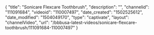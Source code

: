 {
    "title": "Sonicare Flexcare Toothbrush",
    "description": "",
    "channelid": "111091684",
    "videoid": "110007497",
    "date_created": "1502525612",
    "date_modified": "1504049170",
    "type": "captivate",
    "layout": "channelVideo",
    "url": "\/bbbusa-latest-videos\/sonicare-flexcare-toothbrush\/111091684-110007497"
}